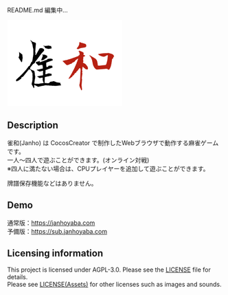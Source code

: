 README.md 編集中...  
<p align="left">
<a href="https://janhoyaba.com"><img height="200" src="https://github.com/Janho-Dev/Janho/blob/master/assets/resources/title/janho_logo.png"></img></a><br>
</p>

## Description
雀和(Janho) は CocosCreator で制作したWebブラウザで動作する麻雀ゲームです。  
一人～四人で遊ぶことができます。(オンライン対戦)  
※四人に満たない場合は、CPUプレイヤーを追加して遊ぶことができます。  
  
牌譜保存機能などはありません。  

## Demo
通常版：https://janhoyaba.com  
予備版：https://sub.janhoyaba.com  

## Licensing information
This project is licensed under AGPL-3.0. Please see the [LICENSE](/LICENSE) file for details.  
Please see [LICENSE(Assets)](/LICENSE(Assets)) for other licenses such as images and sounds.
